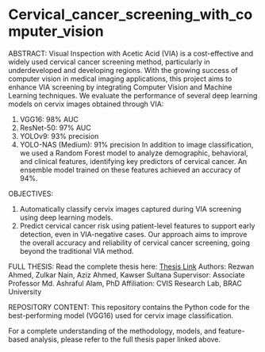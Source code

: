 # Cervical_cancer_screening_with_computer_vision

ABSTRACT: 
Visual Inspection with Acetic Acid (VIA) is a cost-effective and widely used cervical cancer screening method, particularly in underdeveloped and developing regions. With the growing success of computer vision in medical imaging applications, this project aims to enhance VIA screening by integrating Computer Vision and Machine Learning techniques. We evaluate the performance of several deep learning models on cervix images obtained through VIA:
1. VGG16: 98% AUC
2. ResNet-50: 97% AUC
3. YOLOv9: 93% precision
4. YOLO-NAS (Medium): 91% precision
In addition to image classification, we used a Random Forest model to analyze demographic, behavioral, and clinical features, identifying key predictors of cervical cancer. An ensemble model trained on these features achieved an accuracy of 94%.


OBJECTIVES:
1. Automatically classify cervix images captured during VIA screening using deep learning models.
2. Predict cervical cancer risk using patient-level features to support early detection, even in VIA-negative cases.
Our approach aims to improve the overall accuracy and reliability of cervical cancer screening, going beyond the traditional VIA method.

FULL THESIS: 
Read the complete thesis here: [Thesis Link](https://dspace.bracu.ac.bd:8443/xmlui/handle/10361/25092)
Authors: Rezwan Ahmed, Zulkar Nain, Aziz Ahmed, Kawser Sultana
Supervisor: Associate Professor Md. Ashraful Alam, PhD
Affiliation: CVIS Research Lab, BRAC University

REPOSITORY CONTENT:
This repository contains the Python code for the best-performing model (VGG16) used for cervix image classification.

For a complete understanding of the methodology, models, and feature-based analysis, please refer to the full thesis paper linked above.

